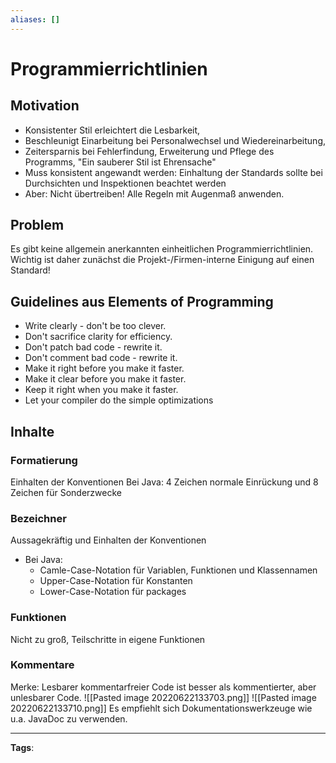 ```yaml
---
aliases: []
---
```


# Programmierrichtlinien

## Motivation

- Konsistenter Stil erleichtert die Lesbarkeit,
- Beschleunigt Einarbeitung bei Personalwechsel und Wiedereinarbeitung,
- Zeitersparnis bei Fehlerfindung, Erweiterung und Pflege des Programms,
  "Ein sauberer Stil ist Ehrensache"
- Muss konsistent angewandt werden: Einhaltung der Standards sollte bei Durchsichten und Inspektionen beachtet werden
- Aber: Nicht übertreiben! Alle Regeln mit Augenmaß anwenden.

## Problem

Es gibt keine allgemein anerkannten einheitlichen Programmierrichtlinien. Wichtig ist daher zunächst die Projekt-/Firmen-interne Einigung auf einen Standard!

## Guidelines aus Elements of Programming

- Write clearly - don't be too clever.
- Don't sacrifice clarity for efficiency.
- Don't patch bad code - rewrite it.
- Don't comment bad code - rewrite it.
- Make it right before you make it faster.
- Make it clear before you make it faster.
- Keep it right when you make it faster.
- Let your compiler do the simple optimizations

## Inhalte

### Formatierung

Einhalten der Konventionen
Bei Java: 4 Zeichen normale Einrückung und 8 Zeichen für Sonderzwecke

### Bezeichner

Aussagekräftig und Einhalten der Konventionen

- Bei Java:
  - Camle-Case-Notation für Variablen, Funktionen und Klassennamen
  - Upper-Case-Notation für Konstanten
  - Lower-Case-Notation für packages

### Funktionen

Nicht zu groß, Teilschritte in eigene Funktionen

### Kommentare

Merke: Lesbarer kommentarfreier Code ist besser als kommentierter, aber unlesbarer Code.
![[Pasted image 20220622133703.png]]
![[Pasted image 20220622133710.png]]
Es empfiehlt sich Dokumentationswerkzeuge wie u.a. JavaDoc zu verwenden.

---

**Tags**:

